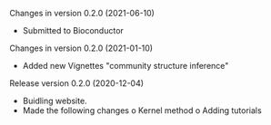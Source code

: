 Changes in version 0.2.0 (2021-06-10)
+ Submitted to Bioconductor

Changes in version 0.2.0 (2021-01-10)
+ Added new Vignettes "community structure inference"

Release version 0.2.0 (2020-12-04)
+ Buidling website. 
+ Made the following changes
  o Kernel method
  o Adding tutorials
